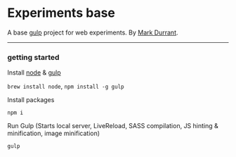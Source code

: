 # Experiments base

A base [gulp](http://gulpjs.com/) project for web experiments. By [Mark Durrant](https://twitter.com/m6_d6).

* * *

### getting started

Install [node](http://nodejs.org/) & [gulp](http://gulpjs.com/)

`brew install node`, `npm install -g gulp`

Install packages

`npm i`

Run Gulp
(Starts local server, LiveReload, SASS compilation, JS hinting & minification, image minification)

`gulp`